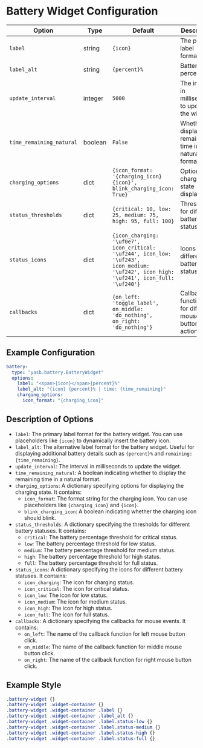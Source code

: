 # Battery Widget Configuration

| Option                  | Type    | Default                                      | Description                                                                 |
|-------------------------|---------|----------------------------------------------|-----------------------------------------------------------------------------|
| `label`                 | string  | `{icon}`                                     | The primary label format.                                                   |
| `label_alt`             | string  | `{percent}%` | Battery percent           | The alternative label format.                                               |
| `update_interval`       | integer | `5000`                                       | The interval in milliseconds to update the widget.                          |
| `time_remaining_natural`| boolean | `False`                                      | Whether to display the remaining time in a natural format.                  |
| `charging_options`      | dict    | `{icon_format: '{charging_icon} {icon}', blink_charging_icon: True}` | Options for charging state display.                                         |
| `status_thresholds`     | dict    | `{critical: 10, low: 25, medium: 75, high: 95, full: 100}` | Thresholds for different battery statuses.                                  |
| `status_icons`          | dict    | `{icon_charging: '\uf0e7', icon_critical: '\uf244', icon_low: '\uf243', icon_medium: '\uf242', icon_high: '\uf241', icon_full: '\uf240'}` | Icons for different battery statuses.                                       |
| `callbacks`             | dict    | `{on_left: 'toggle_label', on_middle: 'do_nothing', on_right: 'do_nothing'}` | Callback functions for different mouse button actions.                      |


## Example Configuration
```yaml
battery:
  type: "yasb.battery.BatteryWidget"
  options:
    label: "<span>{icon}</span>{percent}%"
    label_alt: "{icon} {percent}% | time: {time_remaining}"
    charging_options:
      icon_format: "{charging_icon}"
```


## Description of Options

- `label`: The primary label format for the battery widget. You can use placeholders like `{icon}` to dynamically insert the battery icon.
- `label_alt`: The alternative label format for the battery widget. Useful for displaying additional battery details such as `{percent}%` and `remaining: {time_remaining}`.
- `update_interval`: The interval in milliseconds to update the widget.
- `time_remaining_natural`: A boolean indicating whether to display the remaining time in a natural format.
- `charging_options`: A dictionary specifying options for displaying the charging state. It contains:
  - `icon_format`: The format string for the charging icon. You can use placeholders like `{charging_icon}` and `{icon}`.
  - `blink_charging_icon`: A boolean indicating whether the charging icon should blink.
- `status_thresholds`: A dictionary specifying the thresholds for different battery statuses. It contains:
  - `critical`: The battery percentage threshold for critical status.
  - `low`: The battery percentage threshold for low status.
  - `medium`: The battery percentage threshold for medium status.
  - `high`: The battery percentage threshold for high status.
  - `full`: The battery percentage threshold for full status.
- `status_icons`: A dictionary specifying the icons for different battery statuses. It contains:
  - `icon_charging`: The icon for charging status.
  - `icon_critical`: The icon for critical status.
  - `icon_low`: The icon for low status.
  - `icon_medium`: The icon for medium status.
  - `icon_high`: The icon for high status.
  - `icon_full`: The icon for full status.
- `callbacks`: A dictionary specifying the callbacks for mouse events. It contains:
  - `on_left`: The name of the callback function for left mouse button click.
  - `on_middle`: The name of the callback function for middle mouse button click.
  - `on_right`: The name of the callback function for right mouse button click.


## Example Style
```css
.battery-widget {}
.battery-widget .widget-container {}
.battery-widget .widget-container .label {}
.battery-widget .widget-container .label_alt {}
.battery-widget .widget-container .label.status-low {}
.battery-widget .widget-container .label.status-medium {}
.battery-widget .widget-container .label.status-high {}
.battery-widget .widget-container .label.status-full {}
```